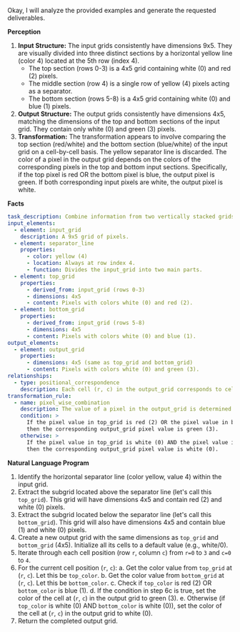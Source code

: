 Okay, I will analyze the provided examples and generate the requested deliverables.

**Perception**

1.  **Input Structure:** The input grids consistently have dimensions 9x5. They are visually divided into three distinct sections by a horizontal yellow line (color 4) located at the 5th row (index 4).
    *   The top section (rows 0-3) is a 4x5 grid containing white (0) and red (2) pixels.
    *   The middle section (row 4) is a single row of yellow (4) pixels acting as a separator.
    *   The bottom section (rows 5-8) is a 4x5 grid containing white (0) and blue (1) pixels.
2.  **Output Structure:** The output grids consistently have dimensions 4x5, matching the dimensions of the top and bottom sections of the input grid. They contain only white (0) and green (3) pixels.
3.  **Transformation:** The transformation appears to involve comparing the top section (red/white) and the bottom section (blue/white) of the input grid on a cell-by-cell basis. The yellow separator line is discarded. The color of a pixel in the output grid depends on the colors of the corresponding pixels in the top and bottom input sections. Specifically, if the top pixel is red OR the bottom pixel is blue, the output pixel is green. If both corresponding input pixels are white, the output pixel is white.

**Facts**


```yaml
task_description: Combine information from two vertically stacked grids separated by a specific color line.
input_elements:
  - element: input_grid
    description: A 9x5 grid of pixels.
  - element: separator_line
    properties:
      - color: yellow (4)
      - location: Always at row index 4.
      - function: Divides the input_grid into two main parts.
  - element: top_grid
    properties:
      - derived_from: input_grid (rows 0-3)
      - dimensions: 4x5
      - content: Pixels with colors white (0) and red (2).
  - element: bottom_grid
    properties:
      - derived_from: input_grid (rows 5-8)
      - dimensions: 4x5
      - content: Pixels with colors white (0) and blue (1).
output_elements:
  - element: output_grid
    properties:
      - dimensions: 4x5 (same as top_grid and bottom_grid)
      - content: Pixels with colors white (0) and green (3).
relationships:
  - type: positional_correspondence
    description: Each cell (r, c) in the output_grid corresponds to cell (r, c) in the top_grid and cell (r, c) in the bottom_grid.
transformation_rule:
  - name: pixel_wise_combination
    description: The value of a pixel in the output_grid is determined by the values of the corresponding pixels in the top_grid and bottom_grid.
    condition: >
      If the pixel value in top_grid is red (2) OR the pixel value in bottom_grid is blue (1),
      then the corresponding output_grid pixel value is green (3).
    otherwise: >
      If the pixel value in top_grid is white (0) AND the pixel value in bottom_grid is white (0),
      then the corresponding output_grid pixel value is white (0).
```


**Natural Language Program**

1.  Identify the horizontal separator line (color yellow, value 4) within the input grid.
2.  Extract the subgrid located above the separator line (let's call this `top_grid`). This grid will have dimensions 4x5 and contain red (2) and white (0) pixels.
3.  Extract the subgrid located below the separator line (let's call this `bottom_grid`). This grid will also have dimensions 4x5 and contain blue (1) and white (0) pixels.
4.  Create a new output grid with the same dimensions as `top_grid` and `bottom_grid` (4x5). Initialize all its cells to a default value (e.g., white/0).
5.  Iterate through each cell position (row `r`, column `c`) from `r=0` to `3` and `c=0` to `4`.
6.  For the current cell position (`r`, `c`):
    a.  Get the color value from `top_grid` at (`r`, `c`). Let this be `top_color`.
    b.  Get the color value from `bottom_grid` at (`r`, `c`). Let this be `bottom_color`.
    c.  Check if `top_color` is red (2) OR `bottom_color` is blue (1).
    d.  If the condition in step 6c is true, set the color of the cell at (`r`, `c`) in the output grid to green (3).
    e.  Otherwise (if `top_color` is white (0) AND `bottom_color` is white (0)), set the color of the cell at (`r`, `c`) in the output grid to white (0).
7.  Return the completed output grid.